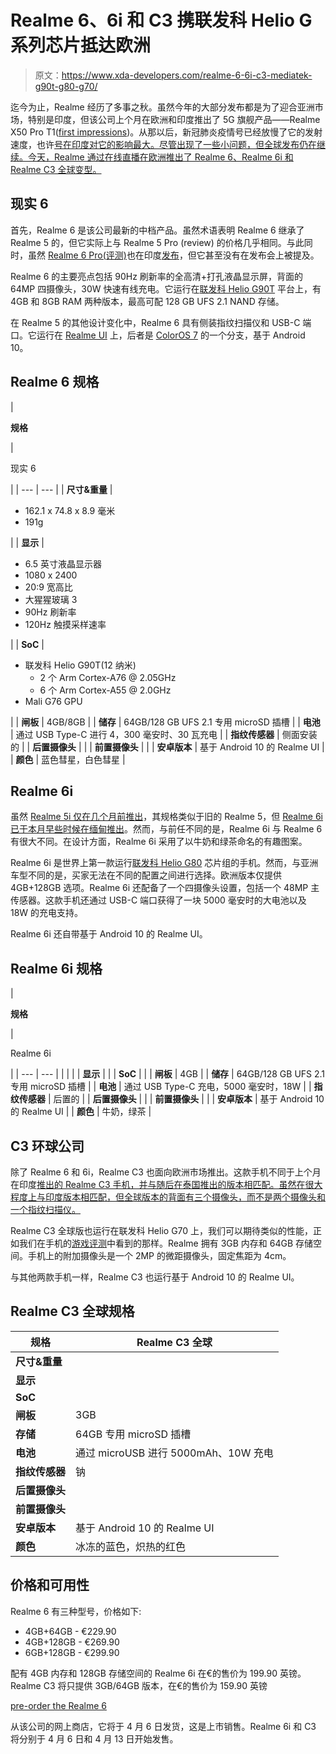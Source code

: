 # Realme 6、6i 和 C3 携联发科 Helio G 系列芯片抵达欧洲

> 原文：<https://www.xda-developers.com/realme-6-6i-c3-mediatek-g90t-g80-g70/>

迄今为止，Realme 经历了多事之秋。虽然今年的大部分发布都是为了迎合亚洲市场，特别是印度，但该公司上个月在欧洲和印度推出了 5G 旗舰产品——Realme X50 Pro T1([first impressions](https://www.xda-developers.com/realme-x50-pro-5g-hands-on-first-impressions/))。从那以后，新冠肺炎疫情号已经放慢了它的发射速度，也许[号在印度对它的影响最大。尽管出现了一些小问题，但全球发布仍在继续。今天，Realme 通过在线直播在欧洲推出了 Realme 6、Realme 6i 和 Realme C3 全球变型。](https://www.xda-developers.com/vivo-suspends-new-product-launches-india-realme-postpones-narzo-sales-covid-19-corona-virus/)

## 现实 6

首先，Realme 6 是该公司最新的中档产品。虽然术语表明 Realme 6 继承了 Realme 5 的，但它实际上与 Realme 5 Pro (review) 的价格几乎相同。与此同时，虽然 [Realme 6 Pro(评测)](https://www.xda-developers.com/realme-6-pro-review/)也在印度[发布](https://www.xda-developers.com/realme-6-6-pro-launched/)，但它甚至没有在发布会上被提及。

Realme 6 的主要亮点包括 90Hz 刷新率的全高清+打孔液晶显示屏，背面的 64MP 四摄像头，30W 快速有线充电。它运行在[联发科 Helio G90T](https://www.xda-developers.com/mediatek-helio-g90-series-hyperengine-game-technology-launched/) 平台上，有 4GB 和 8GB RAM 两种版本，最高可配 128 GB UFS 2.1 NAND 存储。

在 Realme 5 的其他设计变化中，Realme 6 具有侧装指纹扫描仪和 USB-C 端口。它运行在 [Realme UI](https://www.xda-developers.com/realme-x2-pro-android-10-stable-update-realme-ui/) 上，后者是 [ColorOS 7](https://www.xda-developers.com/oppo-coloros-7-review/) 的一个分支，基于 Android 10。

## Realme 6 规格

| 

**规格**

 | 

现实 6

 |
| --- | --- |
| **尺寸&重量** | 

*   162.1 x 74.8 x 8.9 毫米
*   191g

 |
| **显示** | 

*   6.5 英寸液晶显示器
*   1080 x 2400
*   20:9 宽高比
*   大猩猩玻璃 3
*   90Hz 刷新率
*   120Hz 触摸采样速率

 |
| **SoC** | 

*   联发科 Helio G90T(12 纳米)
    *   2 个 Arm Cortex-A76 @ 2.05GHz
    *   6 个 Arm Cortex-A55 @ 2.0GHz
*   Mali G76 GPU

 |
| **闸板** | 4GB/8GB |
| **储存** | 64GB/128 GB UFS 2.1 专用 microSD 插槽 |
| **电池** | 通过 USB Type-C 进行 4，300 毫安时、30 瓦充电 |
| **指纹传感器** | 侧面安装的 |
| **后置摄像头** |  |
| **前置摄像头** |  |
| **安卓版本** | 基于 Android 10 的 Realme UI |
| **颜色** | 蓝色彗星，白色彗星 |

## Realme 6i

虽然 [Realme 5i 仅在几个月前推出](https://www.xda-developers.com/realme-5-5i-snapdragon-665/)，其规格类似于旧的 Realme 5，但 [Realme 6i 已于本月早些时候在缅甸推出](https://www.xda-developers.com/realme-6i-mediatek-helio-g80/)。然而，与前任不同的是，Realme 6i 与 Realme 6 有很大不同。在设计方面，Realme 6i 采用了以牛奶和绿茶命名的有趣图案。

Realme 6i 是世界上第一款运行[联发科 Helio G80](https://www.xda-developers.com/mediatek-helio-g80/) 芯片组的手机。然而，与亚洲车型不同的是，买家无法在不同的配置之间进行选择。欧洲版本仅提供 4GB+128GB 选项。Realme 6i 还配备了一个四摄像头设置，包括一个 48MP 主传感器。这款手机还通过 USB-C 端口获得了一块 5000 毫安时的大电池以及 18W 的充电支持。

Realme 6i 还自带基于 Android 10 的 Realme UI。

## Realme 6i 规格

| 

**规格**

 | 

Realme 6i

 |
| --- | --- |
|  |  |
| **显示** |  |
| **SoC** |  |
| **闸板** | 4GB |
| **储存** | 64GB/128 GB UFS 2.1 专用 microSD 插槽 |
| **电池** | 通过 USB Type-C 充电，5000 毫安时，18W |
| **指纹传感器** | 后置的 |
| **后置摄像头** |  |
| **前置摄像头** |  |
| **安卓版本** | 基于 Android 10 的 Realme UI |
| **颜色** | 牛奶，绿茶 |

## C3 环球公司

除了 Realme 6 和 6i，Realme C3 也面向欧洲市场推出。这款手机不同于上个月在印度[推出的 Realme C3 手机，并与随后在泰国推出的版本相匹配。虽然在很大程度上与印度版本相匹配，但全球版本的背面有三个摄像头，而不是两个摄像头和一个指纹扫描仪。](https://www.xda-developers.com/realme-c3-mediatek-helio-g70-5000mah-realme-ui-android-10/)

Realme C3 全球版也运行在联发科 Helio G70 上，我们可以期待类似的性能，正如我们在手机的[游戏评测](https://www.xda-developers.com/realme-c3-performance-gaming-review-mediatek-helio-g70/)中看到的那样。Realme 拥有 3GB 内存和 64GB 存储空间。手机上的附加摄像头是一个 2MP 的微距摄像头，固定焦距为 4cm。

与其他两款手机一样，Realme C3 也运行基于 Android 10 的 Realme UI。

## Realme C3 全球规格

| **规格** | **Realme C3 全球** |
| --- | --- |
| **尺寸&重量** |  |
| **显示** |  |
| **SoC** |  |
| **闸板** | 3GB |
| **存储** | 64GB 专用 microSD 插槽 |
| **电池** | 通过 microUSB 进行 5000mAh、10W 充电 |
| **指纹传感器** | 钠 |
| **后置摄像头** |  |
| **前置摄像头** |  |
| **安卓版本** | 基于 Android 10 的 Realme UI |
| **颜色** | 冰冻的蓝色，炽热的红色 |

## 价格和可用性

Realme 6 有三种型号，价格如下:

*   4GB+64GB - €229.90
*   4GB+128GB - €269.90
*   6GB+128GB - €299.90

配有 4GB 内存和 128GB 存储空间的 Realme 6i 在€的售价为 199.90 英镑。Realme C3 将只提供 3GB/64GB 版本，在€的售价为 159.90 英镑

[pre-order the Realme 6](https://buy.realme.com/eu/goods/138)

从该公司的网上商店，它将于 4 月 6 日发货，这是上市销售。Realme 6i 和 C3 将分别于 4 月 6 日和 4 月 13 日开始发售。